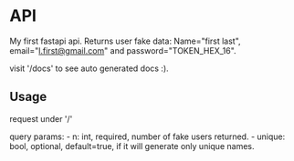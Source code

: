 # API

My first fastapi api. 
Returns user fake data: Name="first last", email="l.first@gmail.com" and password="TOKEN_HEX_16".

visit '/docs' to see auto generated docs :).


## Usage
request under '/'

query params:
    - n: int, required, number of fake users returned.
    - unique: bool, optional, default=true, if it will generate only unique names.